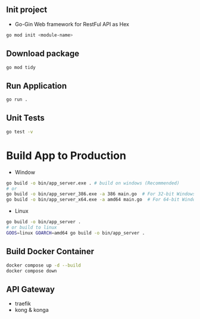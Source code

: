 ## Init project
- Go-Gin Web framework for RestFul API as Hex
```bash
go mod init <module-name>
```
## Download package
```bash
go mod tidy
```

## Run Application
```bash
go run .
```

## Unit Tests
```bash
go test -v
```

# Build App to Production
- Window
```bash
go build -o bin/app_server.exe . # build on windows (Recommended)
# or
go build -o bin/app_server_386.exe -a 386 main.go  # For 32-bit Windows
go build -o bin/app_server_x64.exe -a amd64 main.go  # For 64-bit Windows
```
- Linux

```bash
go build -o bin/app_server .
# or build to linux
GOOS=linux GOARCH=amd64 go build -o bin/app_server .
```

## Build Docker Container
```bash
docker compose up -d --build
docker compose down
```

## API Gateway
- traefik
- kong & konga